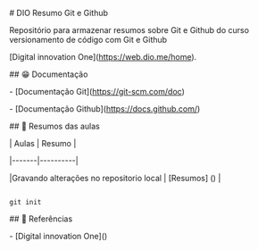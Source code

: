 

\# DIO Resumo Git e Github



Repositório para armazenar resumos sobre Git e Github do curso versionamento de código com Git e Github

\[Digital innovation One](https://web.dio.me/home).



\## 😁 Documentação

\- \[Documentação Git](https://git-scm.com/doc)

\- \[Documentação Github](https://docs.github.com/)



\## 📖 Resumos das aulas



| Aulas | Resumo |

|-------|----------|

|Gravando alterações no repositorio local | \[Resumos] () |



```

git init

```

\## 🔎 Referências

\- \[Digital innovation One]()

